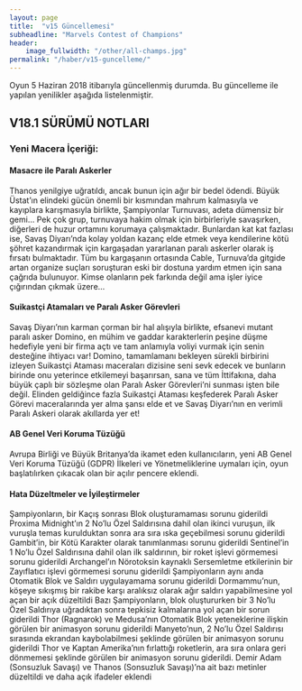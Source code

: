 ```yaml
---
layout: page
title:  "v15 Güncellemesi"
subheadline: "Marvels Contest of Champions"
header:
    image_fullwidth: "/other/all-champs.jpg"
permalink: "/haber/v15-guncelleme/"    
---
```


Oyun 5 Haziran 2018 itibarıyla güncellenmiş durumda. Bu güncelleme ile yapılan yenilikler aşağıda listelenmiştir.

## V18.1 SÜRÜMÜ NOTLARI

### Yeni Macera İçeriği:
#### Masacre ile Paralı Askerler
Thanos yenilgiye uğratıldı, ancak bunun için ağır bir bedel ödendi. Büyük Üstat’ın elindeki gücün önemli bir kısmından mahrum kalmasıyla ve kayıplara karışmasıyla birlikte, Şampiyonlar Turnuvası, adeta dümensiz bir gemi… Pek çok grup, turnuvaya hakim olmak için birbirleriyle savaşırken, diğerleri de huzur ortamını korumaya çalışmaktadır. Bunlardan kat kat fazlası ise, Savaş Diyarı’nda kolay yoldan kazanç elde etmek veya kendilerine kötü şöhret kazandırmak için kargaşadan yararlanan paralı askerler olarak iş fırsatı bulmaktadır. Tüm bu kargaşanın ortasında Cable, Turnuva’da gitgide artan organize suçları soruşturan eski bir dostuna yardım etmen için sana çağrıda bulunuyor. Kimse olanların pek farkında değil ama işler iyice çığırından çıkmak üzere…

#### Suikastçi Atamaları ve Paralı Asker Görevleri
Savaş Diyarı’nın karman çorman bir hal alışıyla birlikte, efsanevi mutant paralı asker Domino, en mühim ve gaddar karakterlerin peşine düşme hedefiyle yeni bir firma açtı ve tam anlamıyla voliyi vurmak için senin desteğine ihtiyacı var! Domino, tamamlamanı bekleyen sürekli birbirini izleyen Suikastçi Ataması maceraları dizisine seni sevk edecek ve bunların birinde onu yeterince etkilemeyi başarırsan, sana ve tüm İttifakına, daha büyük çaplı bir sözleşme olan Paralı Asker Görevleri’ni sunması işten bile değil. Elinden geldiğince fazla Suikastçi Ataması keşfederek Paralı Asker Görevi maceralarında yer alma şansı elde et ve Savaş Diyarı’nın en verimli Paralı Askeri olarak akıllarda yer et!

#### AB Genel Veri Koruma Tüzüğü
Avrupa Birliği ve Büyük Britanya’da ikamet eden kullanıcıların, yeni AB Genel Veri Koruma Tüzüğü (GDPR) İlkeleri ve Yönetmeliklerine uymaları için, oyun başlatılırken çıkacak olan bir açılır pencere eklendi.

#### Hata Düzeltmeler ve İyileştirmeler
Şampiyonların, bir Kaçış sonrası Blok oluşturamaması sorunu giderildi
Proxima Midnight’ın 2 No’lu Özel Saldırısına dahil olan ikinci vuruşun, ilk vuruşla temas kurulduktan sonra ara sıra ıska geçebilmesi sorunu giderildi
Gambit’in, bir Kötü Karakter olarak tanımlanması sorunu giderildi
Sentinel’in 1 No’lu Özel Saldırısına dahil olan ilk saldırının, bir roket işlevi görmemesi sorunu giderildi
Archangel’ın Nörotoksin kaynaklı Sersemletme etkilerinin bir Zayıflatıcı işlevi görmemesi sorunu giderildi
Şampiyonların aynı anda Otomatik Blok ve Saldırı uygulayamama sorunu giderildi
Dormammu’nun, köşeye sıkışmış bir rakibe karşı aralıksız olarak ağır saldırı yapabilmesine yol açan bir açık düzeltildi
Bazı Şampiyonların, blok oluştururken bir 3 No’lu Özel Saldırıya uğradıktan sonra tepkisiz kalmalarına yol açan bir sorun giderildi
Thor (Ragnarok) ve Medusa’nın Otomatik Blok yeteneklerine ilişkin görülen bir animasyon sorunu giderildi
Manyeto’nun, 2 No’lu Özel Saldırısı sırasında ekrandan kaybolabilmesi şeklinde görülen bir animasyon sorunu giderildi
Thor ve Kaptan Amerika’nın fırlattığı roketlerin, ara sıra onlara geri dönmemesi şeklinde görülen bir animasyon sorunu giderildi.
Demir Adam (Sonsuzluk Savaşı) ve Thanos (Sonsuzluk Savaşı)’na ait bazı metinler düzeltildi ve daha açık ifadeler eklendi
